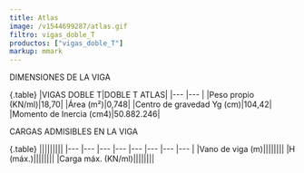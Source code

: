 ```yaml
---
title: Atlas
image: /v1544699287/atlas.gif
filtro: vigas_doble_T
productos: ["vigas_doble_T"]
markup: mmark
---
```


DIMENSIONES DE LA VIGA

{.table}
|VIGAS DOBLE T|DOBLE T ATLAS|
|--- |--- |
|Peso propio (KN/ml)|18,70|
|Área (m²)|0,748|
|Centro de gravedad Yg (cm)|104,42|
|Momento de Inercia (cm4)|50.882.246|


CARGAS ADMISIBLES EN LA VIGA

{.table}
|||||||||
|--- |--- |--- |--- |--- |--- |--- |--- |
|Vano de viga (m)||||||||
|H (máx.)||||||||
|Carga máx. (KN/ml)||||||||
